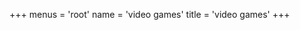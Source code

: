 +++
menus = 'root'
name = 'video games'
title = 'video games'
+++

<!-- a cool custom page here would be swell. -->

